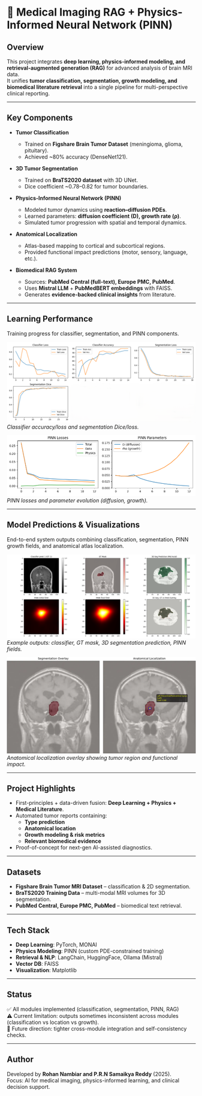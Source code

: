 # 🧠 Medical Imaging RAG + Physics-Informed Neural Network (PINN)

## Overview
This project integrates **deep learning, physics-informed modeling, and retrieval-augmented generation (RAG)** for advanced analysis of brain MRI data.  
It unifies **tumor classification, segmentation, growth modeling, and biomedical literature retrieval** into a single pipeline for multi-perspective clinical reporting.

---

## Key Components
- **Tumor Classification**
  - Trained on **Figshare Brain Tumor Dataset** (meningioma, glioma, pituitary).
  - Achieved ~80% accuracy (DenseNet121).

- **3D Tumor Segmentation**
  - Trained on **BraTS2020 dataset** with 3D UNet.
  - Dice coefficient ~0.78–0.82 for tumor boundaries.

- **Physics-Informed Neural Network (PINN)**
  - Modeled tumor dynamics using **reaction–diffusion PDEs**.
  - Learned parameters: **diffusion coefficient (D), growth rate (ρ)**.
  - Simulated tumor progression with spatial and temporal dynamics.

- **Anatomical Localization**
  - Atlas-based mapping to cortical and subcortical regions.
  - Provided functional impact predictions (motor, sensory, language, etc.).

- **Biomedical RAG System**
  - Sources: **PubMed Central (full-text), Europe PMC, PubMed**.
  - Uses **Mistral LLM** + **PubMedBERT embeddings** with FAISS.
  - Generates **evidence-backed clinical insights** from literature.

---

## Learning Performance
Training progress for classifier, segmentation, and PINN components.

![Learning Curves](Learning_Curves.png)  
*Classifier accuracy/loss and segmentation Dice/loss.*

![PINN Training](Learning_Curves3.png)  
*PINN losses and parameter evolution (diffusion, growth).*

---

## Model Predictions & Visualizations
End-to-end system outputs combining classification, segmentation, PINN growth fields, and anatomical atlas localization.

![Predictions & Overlays](Predictions_&_Overlays3.png)  
*Example outputs: classifier, GT mask, 3D segmentation prediction, PINN fields.*

![Atlas Preview](preview.webp)  
*Anatomical localization overlay showing tumor region and functional impact.*

---

## Project Highlights
- First-principles + data-driven fusion: **Deep Learning + Physics + Medical Literature**.
- Automated tumor reports containing:
  - **Type prediction**
  - **Anatomical location**
  - **Growth modeling & risk metrics**
  - **Relevant biomedical evidence**
- Proof-of-concept for next-gen AI-assisted diagnostics.

---

## Datasets
- **Figshare Brain Tumor MRI Dataset** – classification & 2D segmentation.
- **BraTS2020 Training Data** – multi-modal MRI volumes for 3D segmentation.
- **PubMed Central, Europe PMC, PubMed** – biomedical text retrieval.

---

## Tech Stack
- **Deep Learning**: PyTorch, MONAI  
- **Physics Modeling**: PINN (custom PDE-constrained training)  
- **Retrieval & NLP**: LangChain, HuggingFace, Ollama (Mistral)  
- **Vector DB**: FAISS  
- **Visualization**: Matplotlib  

---

## Status
✅ All modules implemented (classification, segmentation, PINN, RAG)  
⚠️ Current limitation: outputs sometimes inconsistent across modules (classification vs location vs growth).  
🎯 Future direction: tighter cross-module integration and self-consistency checks.

---

## Author
Developed by **Rohan Nambiar and P.R.N Samaikya Reddy** (2025).  
Focus: AI for medical imaging, physics-informed learning, and clinical decision support.

